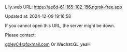 Lily_web URL: https://ae6d-61-165-102-156.ngrok-free.app

Updated at: 2024-12-09 19:16:58

If you cannot open this URL, the server might be down.

Please contact: 

goley04@foxmail.com Or Wechat:GL_yeaH